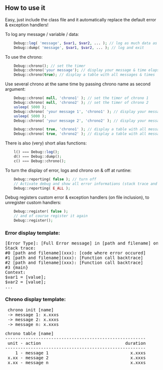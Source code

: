 ## How to use it
Easy, just include the class file and it automatically replace the default error & exception handlers!

To log any message / variable / data:
```php
	Debug::log( 'message', $var1, $var2, ... ); // log as much data as you want
	Debug::dump( 'message', $var1, $var2, ... ); // log and exit
```

To use the chrono:
```php
	Debug::chrono(); // set the timer
	Debug::chrono('your message'); // display your message & time elapsed since last chrono call
	Debug::chrono(true); // display a table with all messages & times
```

Use several chrono at the same time by passing chrono name as second argument:
```php
	Debug::chrono( null, 'chrono1' ); // set the timer of chrono 1
	Debug::chrono( null, 'chrono2' ); // set the timer of chrono 2
	usleep( 5000 );
	Debug::chrono( 'your message 1', 'chrono1' ); // display your message & time elapsed since last chrono 1 call
	usleep( 5000 );
	Debug::chrono( 'your message 2', 'chrono2' ); // display your message & time elapsed since last chrono 2 call

	Debug::chrono( true, 'chrono1' ); // display a table with all messages & times of chrono 1
	Debug::chrono( true, 'chrono2' ); // display a table with all messages & times of chrono 2
```

There is also (very) short alias functions:
```php
	l() === Debug::log();
	d() === Debug::dump();
	c() === Debug::chrono();
```

To turn the display of error, logs and chrono on & off at runtine:
```php
	Debug::reporting( false ); // turn off
	// Activate debug and show all error informations (stack trace and context) on given error level
	Debug::reporting( E_ALL ); 
```

Debug registers custom error & exception handlers (on file inclusion), to unregister custom handlers:
```php
	Debug::register( false );
	// and of course register it again
	Debug::register(); 
```

### Error display template:
<pre>
[Error Type]: [Full Error message] in [path and filename] on line xxx
Stack trace:
#0 [path and filename](xxx): [code where error occured]
#1 [path and filename](xxx): [Function call backtrace]
#2 [path and filename](xxx): [Function call backtrace]
#3 {main}
Context:
$var1 = [value];
$var2 = [value];
...
</pre>

### Chrono display template:
<pre>
 chrono init [name]
 -> message 1: x.xxxs
 -> message 2: x.xxxs
 -> message n: x.xxxs
</pre>
<pre>
chrono table [name]
-------------------------------------------------------
 unit - action                                 duration
-------------------------------------------------------
    1 - message 1                                x.xxxs
 x.xx - message 2                                x.xxxs
 x.xx - message n                                x.xxxs
</pre>